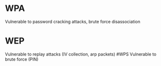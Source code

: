 # WPA
Vulnerable to password cracking attacks, brute force disassociation
# WEP
Vulnerable to replay attacks (IV collection, arp packets)
#WPS 
Vulnerable to brute force (PIN)